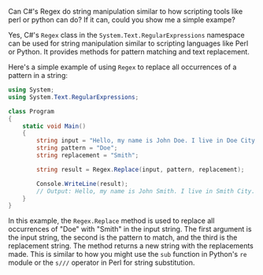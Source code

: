Can C#'s Regex do string manipulation similar to how scripting tools like perl or python can do? If it can, could you show me a simple exampe?

Yes, C#'s `Regex` class in the `System.Text.RegularExpressions` namespace can be used for string manipulation similar to scripting languages like Perl or Python. It provides methods for pattern matching and text replacement.

Here's a simple example of using `Regex` to replace all occurrences of a pattern in a string:

```csharp
using System;
using System.Text.RegularExpressions;

class Program
{
    static void Main()
    {
        string input = "Hello, my name is John Doe. I live in Doe City.";
        string pattern = "Doe";
        string replacement = "Smith";

        string result = Regex.Replace(input, pattern, replacement);

        Console.WriteLine(result);
        // Output: Hello, my name is John Smith. I live in Smith City.
    }
}
```

In this example, the `Regex.Replace` method is used to replace all occurrences of "Doe" with "Smith" in the input string. The first argument is the input string, the second is the pattern to match, and the third is the replacement string. The method returns a new string with the replacements made. This is similar to how you might use the `sub` function in Python's `re` module or the `s///` operator in Perl for string substitution.
